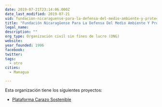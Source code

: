 ```yaml
---
date: 2019-07-21T23:14:06.000Z
date_last_modified: 2019-07-21
uid: fundacion-nicaraguense-para-la-defensa-del-medio-ambiente-y-proteccion-de-los-recursos-naturales-fundenatura
title: "Fundación Nicaragüense Para La Defensa Del Medio Ambiente Y Protección De Los Recursos Naturales (Fundenatura)"
legal_name: 
description: ""
org_type: Organización civil sin fines de lucro (ONG)
website: 
year_founded: 1996
facebook: 
twitter: 
tags:
  - otro
cities: 
  - Managua

---
```


Esta organización tiene los siguientes proyectos:

- [Plataforma Carazo Sostenible](/i/plataforma-carazo-sostenible.html)
